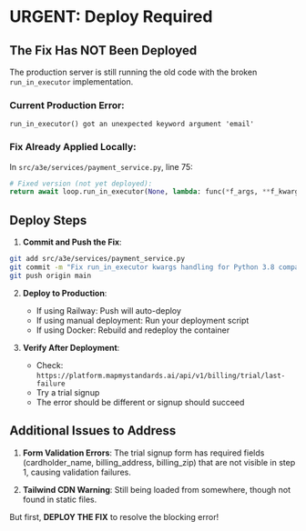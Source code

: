 # URGENT: Deploy Required

## The Fix Has NOT Been Deployed

The production server is still running the old code with the broken `run_in_executor` implementation. 

### Current Production Error:
```
run_in_executor() got an unexpected keyword argument 'email'
```

### Fix Already Applied Locally:
In `src/a3e/services/payment_service.py`, line 75:
```python
# Fixed version (not yet deployed):
return await loop.run_in_executor(None, lambda: func(*f_args, **f_kwargs))
```

## Deploy Steps

1. **Commit and Push the Fix**:
```bash
git add src/a3e/services/payment_service.py
git commit -m "Fix run_in_executor kwargs handling for Python 3.8 compatibility"
git push origin main
```

2. **Deploy to Production**:
   - If using Railway: Push will auto-deploy
   - If using manual deployment: Run your deployment script
   - If using Docker: Rebuild and redeploy the container

3. **Verify After Deployment**:
   - Check: `https://platform.mapmystandards.ai/api/v1/billing/trial/last-failure`
   - Try a trial signup
   - The error should be different or signup should succeed

## Additional Issues to Address

1. **Form Validation Errors**: The trial signup form has required fields (cardholder_name, billing_address, billing_zip) that are not visible in step 1, causing validation failures.

2. **Tailwind CDN Warning**: Still being loaded from somewhere, though not found in static files.

But first, **DEPLOY THE FIX** to resolve the blocking error!
